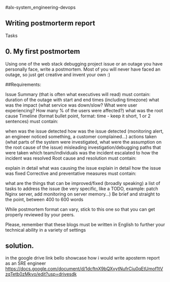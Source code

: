 #alx-system_engineering-devops
## Writing postmorterm report

Tasks
## 0. My first postmortem
Using one of the web stack debugging project issue or an outage you have personally face, write a postmortem. Most of
you will never have faced an outage, so just get creative and invent your own :)

##Requirements:

Issue Summary (that is often what executives will read) must contain:
duration of the outage with start and end times (including timezone)
what was the impact (what service was down/slow? What were user experiencing? How many % of the users were affected?)
what was the root cause
Timeline (format bullet point, format: time - keep it short, 1 or 2 sentences) must contain:

when was the issue detected
how was the issue detected (monitoring alert, an engineer noticed something, a customer complained…)
actions taken (what parts of the system were investigated, what were the assumption on the root cause of the issue)
misleading investigation/debugging paths that were taken
which team/individuals was the incident escalated to
how the incident was resolved
Root cause and resolution must contain:

explain in detail what was causing the issue
explain in detail how the issue was fixed
Corrective and preventative measures must contain:

what are the things that can be improved/fixed (broadly speaking)
a list of tasks to address the issue (be very specific, like a TODO, example: patch Nginx server, add monitoring on
server memory…)
Be brief and straight to the point, between 400 to 600 words

While postmortem format can vary, stick to this one so that you can get properly reviewed by your peers.

Please, remember that these blogs must be written in English to further your technical ability in a variety of settings

## solution.
in the google drive link bello  showcase how i would write aposterm report as an SRE engineer 
https://docs.google.com/document/d/1dcftnX9bQXvytNufrCiu0qEtUmof1tVzqTetb0zMkvo/edit?usp=drivesdk
